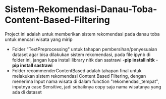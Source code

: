 # Sistem-Rekomendasi-Danau-Toba-Content-Based-Filtering
Project ini adalah untuk memberikan sistem rekomendasi pada danau toba untuk mencari wisata yang mirip

- Folder "TextPreprocessing" untuk tahapan pembersihan/penyesuaian dataset agar bisa dilakukan sistem rekomendasi, pada file ipynb di folder ini, jangan lupa install library nltk dan sastrawi
-**pip install nltk**
-**pip install sastrawi**
- Folder recommenderContentBased adalah tahapan final untuk melakukan sistem rekomendasi Content Based Filtering, dengan menerima Input nama wisata di dalam function "rekomendasi_tempat", inputnya case Sensitive, jadi sebaiknya copy saja nama wisatanya yang ada di dataset
